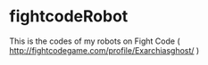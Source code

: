 fightcodeRobot
==============

This is the codes of my robots on Fight Code ( http://fightcodegame.com/profile/Exarchiasghost/ )

